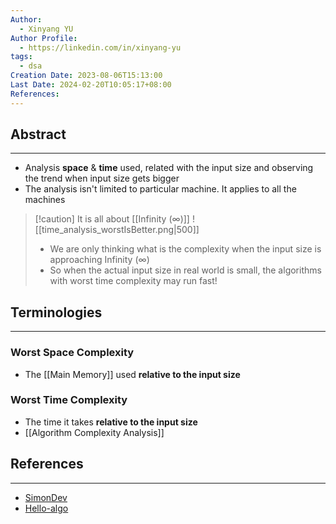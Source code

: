 ```yaml
---
Author:
  - Xinyang YU
Author Profile:
  - https://linkedin.com/in/xinyang-yu
tags:
  - dsa
Creation Date: 2023-08-06T15:13:00
Last Date: 2024-02-20T10:05:17+08:00
References: 
---
```

## Abstract
---
- Analysis **space** & **time** used, related with the input size and observing the trend when input size gets bigger
- The analysis isn't limited to particular machine. It applies to all the machines

>[!caution] It is all about [[Infinity (∞)]]
> ![[time_analysis_worstIsBetter.png|500]]
>- We are only thinking what is the complexity when the input size is approaching Infinity (∞)
>- So when the actual input size in real world is small, the algorithms with worst time complexity may run fast! 




## Terminologies
---
### Worst Space Complexity
- The [[Main Memory]] used **relative to the input size**
### Worst Time Complexity
- The time it takes **relative to the input size**
- [[Algorithm Complexity Analysis]]





## References
---
- [SimonDev](https://www.youtube.com/watch?v=gCzOhZ_LUps)
- [Hello-algo](https://www.hello-algo.com/chapter_computational_complexity/time_complexity/)